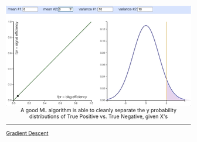 <p align="center"><img src="./images/prob_distribution_and_ROC.gif" width="600px"><br/>A good ML algorithm is able to cleanly separate the y probability distributions of True Positive vs. True Negative, given X's</p>

<hr>

<a href="./gradient_descent">Gradient Descent</a>
